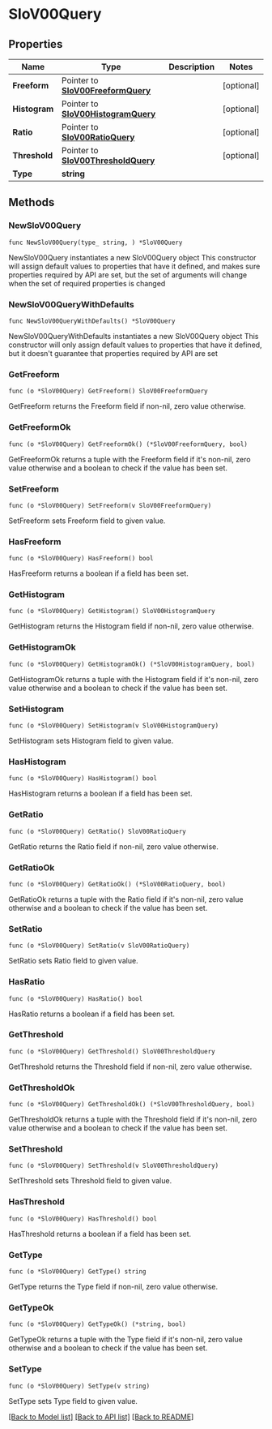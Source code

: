 # SloV00Query

## Properties

Name | Type | Description | Notes
------------ | ------------- | ------------- | -------------
**Freeform** | Pointer to [**SloV00FreeformQuery**](SloV00FreeformQuery.md) |  | [optional] 
**Histogram** | Pointer to [**SloV00HistogramQuery**](SloV00HistogramQuery.md) |  | [optional] 
**Ratio** | Pointer to [**SloV00RatioQuery**](SloV00RatioQuery.md) |  | [optional] 
**Threshold** | Pointer to [**SloV00ThresholdQuery**](SloV00ThresholdQuery.md) |  | [optional] 
**Type** | **string** |  | 

## Methods

### NewSloV00Query

`func NewSloV00Query(type_ string, ) *SloV00Query`

NewSloV00Query instantiates a new SloV00Query object
This constructor will assign default values to properties that have it defined,
and makes sure properties required by API are set, but the set of arguments
will change when the set of required properties is changed

### NewSloV00QueryWithDefaults

`func NewSloV00QueryWithDefaults() *SloV00Query`

NewSloV00QueryWithDefaults instantiates a new SloV00Query object
This constructor will only assign default values to properties that have it defined,
but it doesn't guarantee that properties required by API are set

### GetFreeform

`func (o *SloV00Query) GetFreeform() SloV00FreeformQuery`

GetFreeform returns the Freeform field if non-nil, zero value otherwise.

### GetFreeformOk

`func (o *SloV00Query) GetFreeformOk() (*SloV00FreeformQuery, bool)`

GetFreeformOk returns a tuple with the Freeform field if it's non-nil, zero value otherwise
and a boolean to check if the value has been set.

### SetFreeform

`func (o *SloV00Query) SetFreeform(v SloV00FreeformQuery)`

SetFreeform sets Freeform field to given value.

### HasFreeform

`func (o *SloV00Query) HasFreeform() bool`

HasFreeform returns a boolean if a field has been set.

### GetHistogram

`func (o *SloV00Query) GetHistogram() SloV00HistogramQuery`

GetHistogram returns the Histogram field if non-nil, zero value otherwise.

### GetHistogramOk

`func (o *SloV00Query) GetHistogramOk() (*SloV00HistogramQuery, bool)`

GetHistogramOk returns a tuple with the Histogram field if it's non-nil, zero value otherwise
and a boolean to check if the value has been set.

### SetHistogram

`func (o *SloV00Query) SetHistogram(v SloV00HistogramQuery)`

SetHistogram sets Histogram field to given value.

### HasHistogram

`func (o *SloV00Query) HasHistogram() bool`

HasHistogram returns a boolean if a field has been set.

### GetRatio

`func (o *SloV00Query) GetRatio() SloV00RatioQuery`

GetRatio returns the Ratio field if non-nil, zero value otherwise.

### GetRatioOk

`func (o *SloV00Query) GetRatioOk() (*SloV00RatioQuery, bool)`

GetRatioOk returns a tuple with the Ratio field if it's non-nil, zero value otherwise
and a boolean to check if the value has been set.

### SetRatio

`func (o *SloV00Query) SetRatio(v SloV00RatioQuery)`

SetRatio sets Ratio field to given value.

### HasRatio

`func (o *SloV00Query) HasRatio() bool`

HasRatio returns a boolean if a field has been set.

### GetThreshold

`func (o *SloV00Query) GetThreshold() SloV00ThresholdQuery`

GetThreshold returns the Threshold field if non-nil, zero value otherwise.

### GetThresholdOk

`func (o *SloV00Query) GetThresholdOk() (*SloV00ThresholdQuery, bool)`

GetThresholdOk returns a tuple with the Threshold field if it's non-nil, zero value otherwise
and a boolean to check if the value has been set.

### SetThreshold

`func (o *SloV00Query) SetThreshold(v SloV00ThresholdQuery)`

SetThreshold sets Threshold field to given value.

### HasThreshold

`func (o *SloV00Query) HasThreshold() bool`

HasThreshold returns a boolean if a field has been set.

### GetType

`func (o *SloV00Query) GetType() string`

GetType returns the Type field if non-nil, zero value otherwise.

### GetTypeOk

`func (o *SloV00Query) GetTypeOk() (*string, bool)`

GetTypeOk returns a tuple with the Type field if it's non-nil, zero value otherwise
and a boolean to check if the value has been set.

### SetType

`func (o *SloV00Query) SetType(v string)`

SetType sets Type field to given value.



[[Back to Model list]](../README.md#documentation-for-models) [[Back to API list]](../README.md#documentation-for-api-endpoints) [[Back to README]](../README.md)


